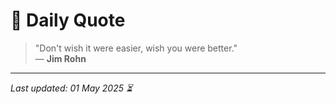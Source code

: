 # 📜 Daily Quote

> "Don't wish it were easier, wish you were better."  
> — **Jim Rohn**

---

_Last updated: 01 May 2025 ⏳_
